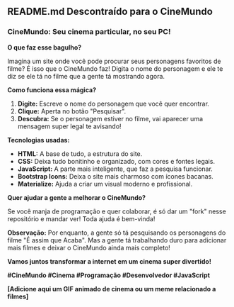 ## **README.md Descontraído para o CineMundo**

### **CineMundo: Seu cinema particular, no seu PC!** 

**O que faz esse bagulho?**

Imagina um site onde você pode procurar seus personagens favoritos de filme? É isso que o CineMundo faz! Digita o nome do personagem e ele te diz se ele tá no filme que a gente tá mostrando agora. 

**Como funciona essa mágica?**

1. **Digite:** Escreve o nome do personagem que você quer encontrar.
2. **Clique:** Aperta no botão "Pesquisar".
3. **Descubra:** Se o personagem estiver no filme, vai aparecer uma mensagem super legal te avisando!

**Tecnologias usadas:**

* **HTML:** A base de tudo, a estrutura do site.
* **CSS:** Deixa tudo bonitinho e organizado, com cores e fontes legais.
* **JavaScript:** A parte mais inteligente, que faz a pesquisa funcionar.
* **Bootstrap Icons:** Deixa o site mais charmoso com ícones bacanas.
* **Materialize:** Ajuda a criar um visual moderno e profissional.

**Quer ajudar a gente a melhorar o CineMundo?**

Se você manja de programação e quer colaborar, é só dar um "fork" nesse repositório e mandar ver! Toda ajuda é bem-vinda!

**Observação:** Por enquanto, a gente só tá pesquisando os personagens do filme "É assim que Acaba". Mas a gente tá trabalhando duro para adicionar mais filmes e deixar o CineMundo ainda mais completo! 

**Vamos juntos transformar a internet em um cinema super divertido!** 

**#CineMundo #Cinema #Programação #Desenvolvedor #JavaScript**

**[Adicione aqui um GIF animado de cinema ou um meme relacionado a filmes]**


